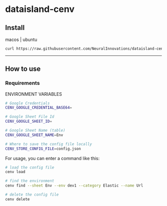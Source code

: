 # dataisland-cenv

## Install

macos | ubuntu
```bash
curl https://raw.githubusercontent.com/NeuralInnovations/dataisland-cenv/refs/heads/master/install.sh | sh
```

---

## How to use
### Requirements
ENVIRONMENT VARIABLES
```bash
# Google Credentials
CENV_GOOGLE_CREDENTIAL_BASE64=

# Google Sheet File Id
CENV_GOOGLE_SHEET_ID=

# Google Sheet Name (table)
CENV_GOOGLE_SHEET_NAME=Env

# Where to save the config file locally
CENV_STORE_CONFIG_FILE=config.json
```

For usage, you can enter a command like this:
```bash
# load the config file
cenv load

# find the environment
cenv find --sheet Env --env dev1 --category Elastic --name Url

# delete the config file
cenv delete
```
